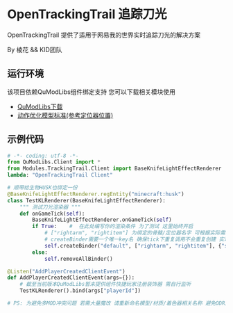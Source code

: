 # OpenTrackingTrail 追踪刀光

OpenTrackingTrail 提供了适用于网易我的世界实时追踪刀光的解决方案

By 棱花 && KID团队

## 运行环境
该项目依赖QuModLibs组件绑定支持 您可以下载相关模块使用
- [QuModLibs下载](https://gitee.com/bili_zero123/qu_mod_libs)
- [动作优化模型标准(参考定位器位置)](https://gitee.com/bili_zero123/ksopen-aopt/tree/main/Models)

## 示例代码

```python
# -*- coding: utf-8 -*-
from QuModLibs.Client import *
from Modules.TrackingTrail.Client import BaseKnifeLightEffectRenderer
lambda: "OpenTrackingTrail Client"

# 顺带给生物HUSK也绑定一份
@BaseKnifeLightEffectRenderer.regEntity("minecraft:husk")
class TestKLRenderer(BaseKnifeLightEffectRenderer):
    """ 测试刀光渲染器 """
    def onGameTick(self):
        BaseKnifeLightEffectRenderer.onGameTick(self)
        if True:    #  在此处编写你的渲染条件 为了测试 这里始终开启
            # ["rightarm", "rightitem"] 为绑定的骨骼/定位器名字 可根据实际需求在模型上调整
            # createBinder需要一个唯一key名 确保tick下重复调用不会重复创建 实现实时更新渲染开关
            self.createBinder("default", ["rightarm", "rightitem"], {"startColor": (1, 1, 1, 1), "endColor": (1, 1, 1, 0), "length": 5, "width": 3, "offset": 0, "texture": "open_knife_light", "bloom": False})
        else:
            self.removeAllBinder()

@Listen("AddPlayerCreatedClientEvent")
def AddPlayerCreatedClientEvent(args={}):
    # 截至当前版本QuModLibs暂未提供组件快捷玩家注册装饰器 需自行监听
    TestKLRenderer().bind(args["playerId"])

# PS: 为避免多MOD冲突问题 若需大量魔改 请重新命名模型/材质/着色器相关名称 避免ODR问题
```